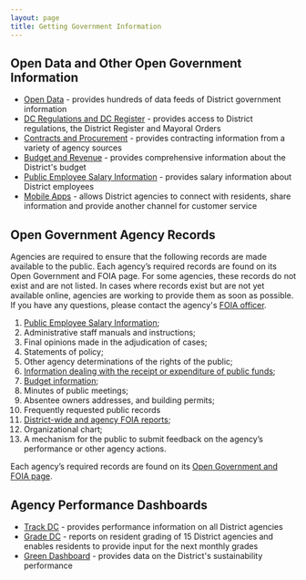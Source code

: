 ```yaml
---
layout: page
title: Getting Government Information
---
```


## Open Data and Other Open Government Information

* [Open Data](http://dc.gov/node/158852) - provides hundreds of data feeds of District government information
* [DC Regulations and DC Register](http://dc.gov/node/148382) - provides access to District regulations, the District Register and Mayoral Orders
* [Contracts and Procurement](http://contracts.dc.gov/) - provides contracting information from a variety of agency sources
* [Budget and Revenue](http://cfo.dc.gov/page/budget) - provides comprehensive information about the District's budget
* [Public Employee Salary Information](http://dchr.dc.gov/public-employee-salary-information) - provides salary information about District employees
* [Mobile Apps](http://dc.gov/node/793282) - allows District agencies to connect with residents, share information and provide another channel for customer service

## Open Government Agency Records

Agencies are required to ensure that the following records are made available to the public. Each agency’s required records are found on its Open Government and FOIA page. For some agencies, these records do not exist and are not listed. In cases where records exist but are not yet available online, agencies are working to provide them as soon as possible. If you have any questions, please contact the agency's [FOIA officer](http://dc.gov/page/agency-open-government-and-foia-contact-information).

1. [Public Employee Salary Information](http://dchr.dc.gov/public-employee-salary-information);
2. Administrative staff manuals and instructions;
3. Final opinions made in the adjudication of cases;
4. Statements of policy;
5. Other agency determinations of the rights of the public;
6. [Information dealing with the receipt or expenditure of public funds](http://ocp.dc.gov/publication/report-contracting-activity);
7. [Budget information](http://cfo.dc.gov/page/budget);
8. Minutes of public meetings;
9. Absentee owners addresses, and building permits;
10. Frequently requested public records
11. [District-wide and agency FOIA reports](http://os.dc.gov/page/annual-reports);
12. Organizational chart;
13. A mechanism for the public to submit feedback on the agency’s performance or other agency actions.

Each agency’s required records are found on its [Open Government and FOIA page](http://dc.gov/page/freedom-information-act-foia-contact-information).

## Agency Performance Dashboards

* [Track DC](http://track.dc.gov/) - provides performance information on all District agencies
* [Grade DC](http://grade.dc.gov/) - reports on resident grading of 15 District agencies and enables residents to provide input for the next monthly grades
* [Green Dashboard](http://greendashboard.dc.gov/) - provides data on the District's sustainability performance
